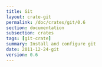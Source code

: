 ```yaml
---
title: Git
layout: crate-git
permalink: /doc/crates/git/0.6
section: documentation
subsection: crates
tags: [git-crate]
summary: Install and configure git
date: 2011-12-24-git
version: 0.6
---
```

